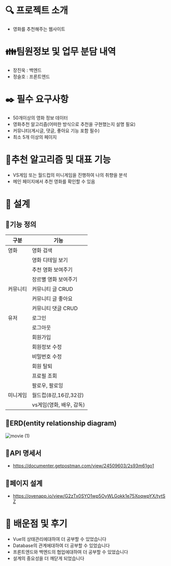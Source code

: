 # 🔍 프로젝트 소개

- 영화를 추천해주는 웹사이트

# 👪팀원정보 및 업무 분담 내역

- 장진욱 : 백엔드
- 정슬호 : 프론트엔드

# ✒️ 필수 요구사항

- 50개이상의 영화 정보 데이터
- 영화추천 알고리즘(어떠한 방식으로 추천을 구현했는지 설명 필요)
- 커뮤니티(게시글, 댓글, 좋아요 기능 포함 필수)
- 최소 5개 이상의 페이지

# 🔨추천 알고리즘 및 대표 기능

- VS게임 또는 월드컵의 미니게임을 진행하여 나의 취향을 분석
- 메인 페이지에서 추천 영화를 확인할 수 있음

# 📱 설계

## 📝기능 정의

| 구분     | 기능                     |
| -------- | ------------------------ |
| 영화     | 영화 검색                |
|          | 영화 디테일 보기         |
|          | 추천 영화 보여주기       |
|          | 장르별 영화 보여주기     |
| 커뮤니티 | 커뮤니티 글 CRUD         |
|          | 커뮤니티 글 좋아요       |
|          | 커뮤니티 댓글 CRUD       |
| 유저     | 로그인                   |
|          | 로그아웃                 |
|          | 회원가입                 |
|          | 회원정보 수정            |
|          | 비밀번호 수정            |
|          | 회원 탈퇴                |
|          | 프로필 조회              |
|          | 팔로우, 팔로잉           |
| 미니게임 | 월드컵(8강,16강,32강)    |
|          | vs게임(영화, 배우, 감독) |

## 📝ERD(entity relationship diagram)

![movie (1)](https://github.com/Jeongseulho/wooko_movies/assets/110578739/5e3ae43c-1318-454c-993a-6179951fc786)

## 📝API 명세서

- https://documenter.getpostman.com/view/24509603/2s93m61go1

## 📝페이지 설계

- https://ovenapp.io/view/G2zTx0SYO1wp5OyWLGokk1e75XoqwpYX/tytSZ

# 📖 배운점 및 후기

- Vue의 상태관리에대하여 더 공부할 수 있었습니다
- Database의 관계에대하여 더 공부할 수 있었습니다
- 프론트엔드와 백엔드의 협업에대하여 더 공부할 수 있었습니다
- 설계의 중요성을 더 깨닫게 되었습니다
